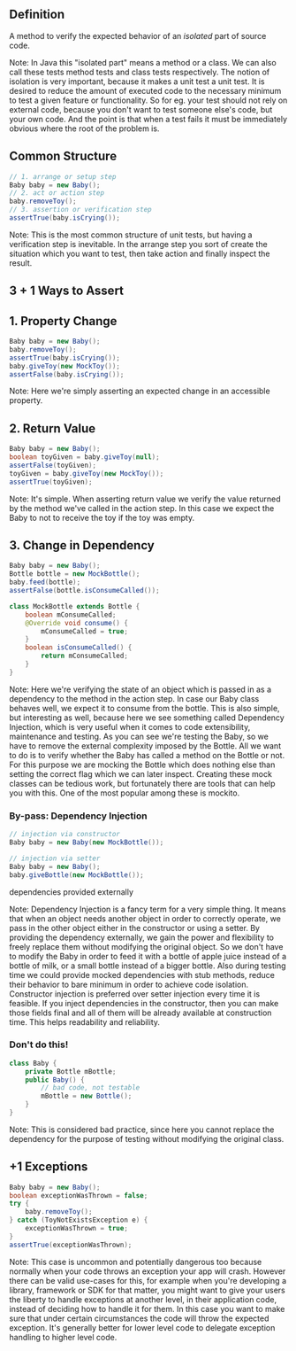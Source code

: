 ## Definition

A method to verify the expected behavior of an *isolated* part of source code.

Note: In Java this "isolated part" means a method or a class. We can also call these tests method tests and class tests respectively.
The notion of isolation is very important, because it makes a unit test a unit test.
It is desired to reduce the amount of executed code to the necessary minimum to test a given feature or functionality.
So for eg. your test should not rely on external code, because you don't want to test someone else's code, but your own code.
And the point is that when a test fails it must be immediately obvious where the root of the problem is.



## Common Structure

```java
// 1. arrange or setup step
Baby baby = new Baby();
// 2. act or action step
baby.removeToy();
// 3. assertion or verification step
assertTrue(baby.isCrying());
```

Note: This is the most common structure of unit tests, but having a verification step is inevitable.
In the arrange step you sort of create the situation which you want to test, then take action and finally inspect the result.



## 3 + 1 Ways to Assert



## 1. Property Change

```java
Baby baby = new Baby();
baby.removeToy();
assertTrue(baby.isCrying());
baby.giveToy(new MockToy());
assertFalse(baby.isCrying());
```

Note: Here we're simply asserting an expected change in an accessible property.



## 2. Return Value

```java
Baby baby = new Baby();
boolean toyGiven = baby.giveToy(null);
assertFalse(toyGiven);
toyGiven = baby.giveToy(new MockToy());
assertTrue(toyGiven);
```

Note: It's simple. When asserting return value we verify the value returned by the method we've called in the action step.
In this case we expect the Baby to not to receive the toy if the toy was empty.



## 3. Change in Dependency

```java
Baby baby = new Baby();
Bottle bottle = new MockBottle();
baby.feed(bottle);
assertFalse(bottle.isConsumeCalled());

class MockBottle extends Bottle {
    boolean mConsumeCalled;
    @Override void consume() {
        mConsumeCalled = true;
    }
    boolean isConsumeCalled() {
        return mConsumeCalled;
    }
}
```

Note: Here we're verifying the state of an object which is passed in as a dependency to the method in the action step.
In case our Baby class behaves well, we expect it to consume from the bottle.
This is also simple, but interesting as well, because here we see something called Dependency Injection, which is
very useful when it comes to code extensibility, maintenance and testing.
As you can see we're testing the Baby, so we have to remove the external complexity imposed by the Bottle.
All we want to do is to verify whether the Baby has called a method on the Bottle or not. For this purpose we are
mocking the Bottle which does nothing else than setting the correct flag which we can later inspect.
Creating these mock classes can be tedious work, but fortunately there are tools that can help you with this.
One of the most popular among these is mockito.



### By-pass: Dependency Injection

```java
// injection via constructor
Baby baby = new Baby(new MockBottle());

// injection via setter
Baby baby = new Baby();
baby.giveBottle(new MockBottle());
```

dependencies provided externally

Note: Dependency Injection is a fancy term for a very simple thing. It means that when an object needs another object in order
to correctly operate, we pass in the other object either in the constructor or using a setter. By providing the dependency
externally, we gain the power and flexibility to freely replace them without modifying the original object. So we don't have to modify the Baby
in order to feed it with a bottle of apple juice instead of a bottle of milk, or a small bottle instead of a bigger bottle.
Also during testing time we could provide mocked dependencies with stub methods, reduce their behavior to bare minimum in order to
achieve code isolation.
Constructor injection is preferred over setter injection every time it is feasible. If you inject dependencies in the constructor,
then you can make those fields final and all of them will be already available at construction time.
This helps readability and reliability.



### Don't do this!

```java
class Baby {
    private Bottle mBottle;
    public Baby() {
        // bad code, not testable
        mBottle = new Bottle();
    }
}
```

Note: This is considered bad practice, since here you cannot replace the dependency for the purpose of testing without modifying the original class.



## +1 Exceptions

```java
Baby baby = new Baby();
boolean exceptionWasThrown = false;
try {
    baby.removeToy();
} catch (ToyNotExistsException e) {
    exceptionWasThrown = true;
}
assertTrue(exceptionWasThrown);
```

Note: This case is uncommon and potentially dangerous too because normally when your code throws an exception your app will crash.
However there can be valid use-cases for this, for example when you're developing a library, framework or SDK for that matter,
you might want to give your users the liberty to handle exceptions at another level, in their application code,
instead of deciding how to handle it for them. In this case you want to make sure that under certain circumstances the
code will throw the expected exception. It's generally better for lower level code to delegate exception handling to higher level code.
